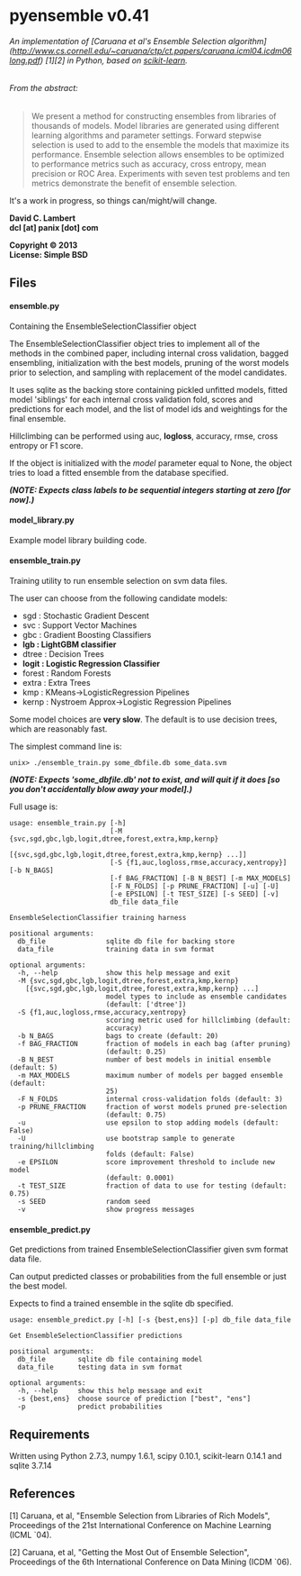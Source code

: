 pyensemble v0.41
================

###### An implementation of [Caruana et al's Ensemble Selection algorithm] (http://www.cs.cornell.edu/~caruana/ctp/ct.papers/caruana.icml04.icdm06long.pdf) [1][2] in Python, based on [scikit-learn](http://scikit-learn.org).

###### From the abstract:

> We present a method for constructing ensembles from libraries of thousands of models.
Model libraries are generated using different learning algorithms and parameter settings.
Forward stepwise selection is used to add to the ensemble the models that maximize its
performance.  Ensemble selection allows ensembles to be optimized to performance metrics
such as accuracy, cross entropy, mean precision or ROC Area.  Experiments with seven test
problems and ten metrics demonstrate the benefit of ensemble selection.

It's a work in progress, so things can/might/will change.

__David C. Lambert__  
__dcl [at] panix [dot] com__  

__Copyright © 2013__  
__License: Simple BSD__

Files
-----

#### __ensemble.py__

Containing the EnsembleSelectionClassifier object

The EnsembleSelectionClassifier object tries to implement all of the methods in the combined
paper, including internal cross validation, bagged ensembling, initialization with the best
models, pruning of the worst models prior to selection, and sampling with replacement of the
model candidates.

It uses sqlite as the backing store containing pickled unfitted models, fitted model 'siblings'
for each internal cross validation fold, scores and predictions for each model, and the list of
model ids and weightings for the final ensemble.

Hillclimbing can be performed using auc, __logloss__, accuracy, rmse, cross entropy or F1 score.

If the object is initialized with the _model_ parameter equal to None, the object tries to load
a fitted ensemble from the database specified.

__*(NOTE: Expects class labels to be sequential integers starting at zero [for now].)*__
    
#### __model_library.py__

Example model library building code.

#### __ensemble_train.py__

Training utility to run ensemble selection on svm data files.

The user can choose from the following candidate models:

*    sgd     : Stochastic Gradient Descent
*    svc     : Support Vector Machines
*    gbc     : Gradient Boosting Classifiers
*    __lgb     : LightGBM classifier__
*    dtree   : Decision Trees
*    __logit   : Logistic Regression Classifier__
*    forest  : Random Forests
*    extra   : Extra Trees
*    kmp     : KMeans->LogisticRegression Pipelines
*    kernp   : Nystroem Approx->Logistic Regression Pipelines

Some model choices are __very slow__.  The default is to use decision trees, which are reasonably fast.

The simplest command line is:

    unix> ./ensemble_train.py some_dbfile.db some_data.svm

__*(NOTE: Expects 'some_dbfile.db' not to exist, and will quit if it does [so you don't accidentally blow away your model].)*__
    
Full usage is:

```
usage: ensemble_train.py [-h]
                         [-M {svc,sgd,gbc,lgb,logit,dtree,forest,extra,kmp,kernp}
                            [{svc,sgd,gbc,lgb,logit,dtree,forest,extra,kmp,kernp} ...]]
                         [-S {f1,auc,logloss,rmse,accuracy,xentropy}] [-b N_BAGS]
                         [-f BAG_FRACTION] [-B N_BEST] [-m MAX_MODELS]
                         [-F N_FOLDS] [-p PRUNE_FRACTION] [-u] [-U]
                         [-e EPSILON] [-t TEST_SIZE] [-s SEED] [-v]
                         db_file data_file

EnsembleSelectionClassifier training harness

positional arguments:
  db_file               sqlite db file for backing store
  data_file             training data in svm format

optional arguments:
  -h, --help            show this help message and exit
  -M {svc,sgd,gbc,lgb,logit,dtree,forest,extra,kmp,kernp}
    [{svc,sgd,gbc,lgb,logit,dtree,forest,extra,kmp,kernp} ...]
                        model types to include as ensemble candidates
                        (default: ['dtree'])
  -S {f1,auc,logloss,rmse,accuracy,xentropy}
                        scoring metric used for hillclimbing (default:
                        accuracy)
  -b N_BAGS             bags to create (default: 20)
  -f BAG_FRACTION       fraction of models in each bag (after pruning)
                        (default: 0.25)
  -B N_BEST             number of best models in initial ensemble (default: 5)
  -m MAX_MODELS         maximum number of models per bagged ensemble (default:
                        25)
  -F N_FOLDS            internal cross-validation folds (default: 3)
  -p PRUNE_FRACTION     fraction of worst models pruned pre-selection
                        (default: 0.75)
  -u                    use epsilon to stop adding models (default: False)
  -U                    use bootstrap sample to generate training/hillclimbing
                        folds (default: False)
  -e EPSILON            score improvement threshold to include new model
                        (default: 0.0001)
  -t TEST_SIZE          fraction of data to use for testing (default: 0.75)
  -s SEED               random seed
  -v                    show progress messages
```



#### __ensemble_predict.py__

Get predictions from trained EnsembleSelectionClassifier given
svm format data file.

Can output predicted classes or probabilities from the full
ensemble or just the best model.

Expects to find a trained ensemble in the sqlite db specified.

```
usage: ensemble_predict.py [-h] [-s {best,ens}] [-p] db_file data_file

Get EnsembleSelectionClassifier predictions

positional arguments:
  db_file        sqlite db file containing model
  data_file      testing data in svm format

optional arguments:
  -h, --help     show this help message and exit
  -s {best,ens}  choose source of prediction ["best", "ens"]
  -p             predict probabilities
```

Requirements
------------

Written using Python 2.7.3, numpy 1.6.1, scipy 0.10.1, scikit-learn 0.14.1 and sqlite 3.7.14


References
----------
[1] Caruana, et al, "Ensemble Selection from Libraries of Rich Models", Proceedings of the 21st International Conference on Machine Learning (ICML `04).
    
[2] Caruana, et al, "Getting the Most Out of Ensemble Selection", Proceedings of the 6th International Conference on Data Mining (ICDM `06).
    


